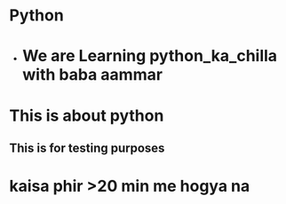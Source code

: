 # Python
* # We are Learning python_ka_chilla with baba aammar
# This is about python
## This is for testing purposes
# kaisa phir >20 min me hogya na